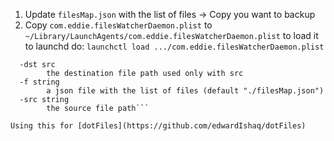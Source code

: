 1. Update `filesMap.json` with the list of files -> Copy you want to backup
2. Copy `com.eddie.filesWatcherDaemon.plist` to `~/Library/LaunchAgents/com.eddie.filesWatcherDaemon.plist` 
to load it to launchd do:
    `launchctl load .../com.eddie.filesWatcherDaemon.plist`

```Usage of ./filesWatcher:
  -dst src
        the destination file path used only with src
  -f string
        a json file with the list of files (default "./filesMap.json")
  -src string
        the source file path```

Using this for [dotFiles](https://github.com/edwardIshaq/dotFiles)

